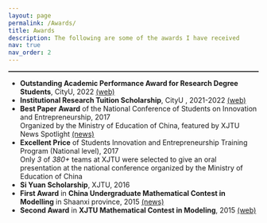 ```yaml
---
layout: page
permalink: /Awards/
title: Awards
description: The following are some of the awards I have received
nav: true
nav_order: 2
---
```


<hr style="border-top: 1px solid rgba(128, 128, 128, 0.5);">

- **Outstanding Academic Performance Award for Research Degree Students**, CityU, 2022 [(web)](https://scholars.cityu.edu.hk/en/prizes/outstanding-academic-performance-award-for-research-degree-students-nonlocal-ugcfunded-students(ca3a6b87-68ef-447c-83bd-82854a9c7606).html)
- **Institutional Research Tuition Scholarship**, CityU , 2021-2022 [(web)](https://scholars.cityu.edu.hk/en/prizes/institutional-research-tuition-scholarship(39268f4b-1cec-476d-981c-59129cac5a4c).html)
- **Best Paper Award** of the  National Conference of Students on Innovation and Entrepreneurship, 2017  
  Organized by the Ministry of Education of China, featured by XJTU News Spotlight [(news)](http://news.xjtu.edu.cn/info/1219/157235.htm) 
- **Excellent Price** of Students Innovation and Entrepreneurship Training Program (National level), 2017  
  Only *3* of *380+* teams at XJTU were selected to give an oral presentation at the national conference organized by the Ministry of Education of China
- **Si Yuan Scholarship**, XJTU, 2016
- **First Award** in **China Undergraduate Mathematical Contest in Modelling** in Shaanxi province, 2015 [(news)](https://hsce.xjtu.edu.cn/info/1013/3205.htm)
- **Second Award** in **XJTU Mathematical Contest in Modeling**, 2015  [(web)](http://due.xjtu.edu.cn/info/1017/2297.htm)




